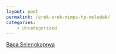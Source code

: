 ```yaml
---
layout: post
permalink: /erek-erek-mimpi-hp-meledak/
categories:
    - Uncategorized
---
```


[Baca Selengkapnya](/01)